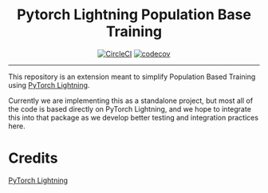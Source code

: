 <div align="center">

# Pytorch Lightning Population Base Training  
[![CircleCI](https://circleci.com/gh/corypaik/pytorch-lightning-pbt.svg?style=shield&circle-token=9400bcc91d4ae20ea1cf7526c1d84b6cdc759210)](https://circleci.com/gh/corypaik/pytorch-lightning-pbt) 
[![codecov](https://codecov.io/gh/corypaik/pytorch-lightning-pbt/branch/master/graph/badge.svg?token=2yDGmpQZ7h)](https://codecov.io/gh/corypaik/pytorch-lightning-pbt)

<!--
[![CodeFactor](https://www.codefactor.io/repository/github/corypaik/pytorch-lightning-pbt/badge?s=37b7bba0c391dbf80bb6508bdbe3ae5228aeffc9)](https://www.codefactor.io/repository/github/corypaik/pytorch-lightning-pbt)
-->
</div>

---
This repository is an extension meant to simplify Population Based Training using [PyTorch Lightning](https://github.com/PytorchLightning/pytorch-lightning).

Currently we are implementing this as a standalone project, but most all of the code is based directly on PyTorch Lightning,
and we hope to integrate this into that package as we develop better testing and integration practices here. 

# Credits
[PyTorch Lightning](https://github.com/PytorchLightning/pytorch-lightning)
